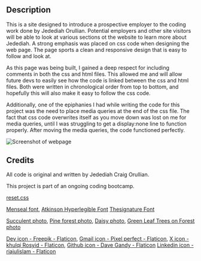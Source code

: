 # <Orullian-Portfolio-Site>

## Description

This is a site designed to introduce a prospective employer to the coding work done by Jedediah Orullian.  Potential employers and other site visitors will be able to look at various sections ot the website to learn more about Jedediah.  A strong emphasis was placed on css code when designing the web page.  The page sports a clean and responsive design that is easy to follow and look at.

As this page was being built, I gained a deep respect for including comments in both the css and html files.  This allowed me and will allow future devs to easily see how the code is linked between the css and html files.  Both were written in chronological order from top to bottom, and hopefully this will also make it easy to follow the css code.

Additionally, one of the epiphanies I had while writing the code for this project was the need to place media queries at the end of the css file.  The fact that css code overwrites itself as you move down was lost on me for media queries, until I was struggling to get a display:none line to function properly.  After moving the media queries, the code functioned perfectly.

![Screenshot of webpage](assets/images/_C__Users_jeded_OneDrive_Desktop_classwork_module-2_02-Challenge_orullian-portfolio-site-module-2-challenge_index.html.png)

## Credits

All code is original and written by Jedediah Craig Orullian.

This project is part of an ongoing coding bootcamp.

[reset.css](https://meyerweb.com/eric/tools/css/reset/)

[Menseal font](https://fontesk.com/menseal-typeface/), 
[Atkinson Hyperlegible Font](https://www.fontsquirrel.com/fonts/atkinson-hyperlegible)
[Thesignature Font](https://www.dafont.com/thesignature.font)

[Succulent photo](https://www.pexels.com/photo/close-up-photo-of-succulent-plants-1868870/), 
[Pine forest photo](https://www.pexels.com/photo/green-pine-trees-1179229/), 
[Daisy photo](https://www.pexels.com/photo/photo-of-daisy-flowers-1477166/),
[Green Leaf Trees on Forest photo](https://www.pexels.com/photo/green-leaf-trees-on-forest-167698/)

[Dev icon - Freepik - Flaticon](https://www.flaticon.com/free-icons/brands-and-logotypes), 
[Gmail icon - Pixel perfect - Flaticon](https://www.flaticon.com/free-icons/gmail), 
[X icon - khulqi Rosyid - Flaticon](https://www.flaticon.com/free-icons/twitter-x), 
[Github icon - Dave Gandy - Flaticon](https://www.flaticon.com/free-icons/github)
[Linkedin icon - riajulislam - Flaticon](https://www.flaticon.com/free-icons/linkedin)